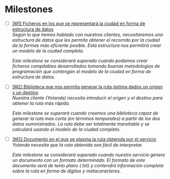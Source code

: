 
# Milestones  
- [ ] [[M1] Ficheros en los que se representará la ciudad en forma de estructura de datos](https://github.com/pedromarting3/OnTime/milestone/1)  
    _Según lo que hemos hablado con nuestros clientes, necesitaremos una estructura de datos que les permita obtener el recorrido por la ciudad de la formas más eficiente posible. Esta estructura nos permitirá crear un modelo de la ciudad completa._

    _Este milestone se considerará superado cuando podamos crear ficheros compilables desarrollados tomando buenas metodologías de programación que contengan el modelo de la ciudad en forma de estructura de datos._

- [ ] [[M2] Biblioteca que nos permita generar la ruta óptima dados un origen y un destino](https://github.com/pedromarting3/OnTime/milestone/2)  
    _Nuestra cliente (Yolanda) necesita introducir el origen y el destino para obtener la ruta más rápida._

    _Este milestone se superará cuando creemos una biblioteca capaz de generar la ruta mas corta (en términos temporales) a partir de los dos datos suministrados. La ruta debe ser totalmente transitable y se calculará usando el modelo de la ciudad completo._

- [ ] [[M3] Documento en el que se plasma la ruta obtenida por el servicio](https://github.com/pedromarting3/OnTime/milestone/3)  
    _Yolanda necesita que la ruta obtenida sea fácil de interpretar._
    
    _Este milestone se considerará superado cuando nuestro servicio genere un documento con un formato determinado. El formato de este documento será de texto plano (.txt) y contendrá información completa sobre la ruta en forma de dígitos y metacaracteres._
